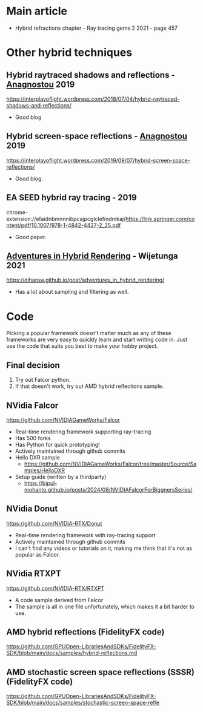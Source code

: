 
# Main article
- Hybrid refractions chapter - Ray tracing gems 2 2021 - page 457
# Other hybrid techniques
## Hybrid raytraced shadows and reflections - [Anagnostou](https://interplayoflight.wordpress.com/author/thinkinggamer/) 2019
https://interplayoflight.wordpress.com/2018/07/04/hybrid-raytraced-shadows-and-reflections/
- Good blog
## Hybrid screen-space reflections - [Anagnostou](https://interplayoflight.wordpress.com/author/thinkinggamer/) 2019
https://interplayoflight.wordpress.com/2019/09/07/hybrid-screen-space-reflections/
- Good blog.
## EA SEED hybrid ray tracing - 2019
chrome-extension://efaidnbmnnnibpcajpcglclefindmkaj/https://link.springer.com/content/pdf/10.1007/978-1-4842-4427-2_25.pdf
- Good paper.
## [Adventures in Hybrid Rendering](https://diharaw.github.io/post/adventures_in_hybrid_rendering/) - Wijetunga 2021
https://diharaw.github.io/post/adventures_in_hybrid_rendering/
- Has a lot about sampling and filtering as well.
# Code
Picking a popular framework doesn't matter much as any of these frameworks are very easy to quickly learn and start writing code in. Just use the code that suits you best to make your hobby project.
## Final decision
1. Try out Falcor python.
2. If that doesn't work, try out AMD hybrid reflections sample.
## NVidia Falcor
https://github.com/NVIDIAGameWorks/Falcor
- Real-time rendering framework supporting ray-tracing
- Has 500 forks
- Has Python for quick prototyping!
- Actively maintained through github commits
- Hello DXR sample
	- https://github.com/NVIDIAGameWorks/Falcor/tree/master/Source/Samples/HelloDXR
- Setup guide (written by a thirdparty)
	- https://bipul-mohanto.github.io/posts/2024/08/NVIDIAFalcorForBiggnersSeries/
## NVidia Donut
https://github.com/NVIDIA-RTX/Donut
- Real-time rendering framework with ray-tracing support
- Actively maintained through github commits
- I can't find any videos or tutorials on it, making me think that it's not as popular as Falcor.
## NVidia RTXPT
https://github.com/NVIDIA-RTX/RTXPT
- A code sample derived from Falcor
- The sample is all in one file unfortunately, which makes it a bit harder to use.
## AMD hybrid reflections (FidelityFX code)
https://github.com/GPUOpen-LibrariesAndSDKs/FidelityFX-SDK/blob/main/docs/samples/hybrid-reflections.md
## AMD stochastic screen space reflections (SSSR) (FidelityFX code)
https://github.com/GPUOpen-LibrariesAndSDKs/FidelityFX-SDK/blob/main/docs/samples/stochastic-screen-space-refle